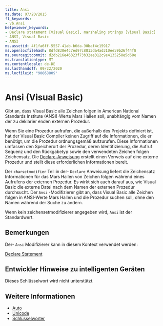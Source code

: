 ```yaml
---
title: Ansi
ms.date: 07/20/2015
f1_keywords:
- vb.Ansi
helpviewer_keywords:
- Declare statement [Visual Basic], marshaling strings [Visual Basic]
- ANSI, Visual Basic
- ANSI
ms.assetid: 4f1fa6ff-5557-41ab-b6da-90baf4c15917
ms.openlocfilehash: 8dfd830e4c7ed97c8813da4ad310ee59b26f44f8
ms.sourcegitcommit: d2db216e46323f73b32ae312c9e4135258e5d68e
ms.translationtype: MT
ms.contentlocale: de-DE
ms.lasthandoff: 09/22/2020
ms.locfileid: "90868809"
---
```

# <a name="ansi-visual-basic"></a>Ansi (Visual Basic)

Gibt an, dass Visual Basic alle Zeichen folgen in American National Standards Institute (ANSI)-Werte Mars Hallen soll, unabhängig vom Namen der zu deklarier enden externen Prozedur.  
  
 Wenn Sie eine Prozedur aufrufen, die außerhalb des Projekts definiert ist, hat der Visual Basic Compiler keinen Zugriff auf die Informationen, die er benötigt, um die Prozedur ordnungsgemäß aufzurufen. Diese Informationen umfassen den Speicherort der Prozedur, deren Identifizierung, die Aufruf Sequenz und den Rückgabetyp sowie den verwendeten Zeichen folgen Zeichensatz. Die [Declare-Anweisung](../statements/declare-statement.md) erstellt einen Verweis auf eine externe Prozedur und stellt diese erforderlichen Informationen bereit.  
  
 Der `charsetmodifier` Teil in der- `Declare` Anweisung liefert die Zeichensatz Informationen für das Mars Hallen von Zeichen folgen während eines Aufrufens der externen Prozedur. Es wirkt sich auch darauf aus, wie Visual Basic die externe Datei nach dem Namen der externen Prozedur durchsucht. Der `Ansi` -Modifizierer gibt an, dass Visual Basic alle Zeichen folgen in ANSI-Werte Mars Hallen und die Prozedur suchen soll, ohne den Namen während der Suche zu ändern.  
  
 Wenn kein zeichensetmodifizierer angegeben wird, `Ansi` ist der Standardwert.  
  
## <a name="remarks"></a>Bemerkungen  

 Der- `Ansi` Modifizierer kann in diesem Kontext verwendet werden:  
  
 [Declare Statement](../statements/declare-statement.md)  
  
## <a name="smart-device-developer-notes"></a>Entwickler Hinweise zu intelligenten Geräten  

 Dieses Schlüsselwort wird nicht unterstützt.  
  
## <a name="see-also"></a>Weitere Informationen

- [Auto](auto.md)
- [Unicode](unicode.md)
- [Schlüsselwörter](../keywords/index.md)
